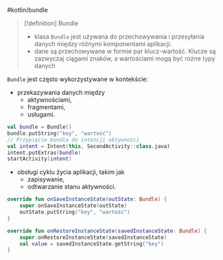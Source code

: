 #kotlin/bundle

>[!definition] Bundle
>- klasa `Bundle` jest używana do przechowywania i przesyłania danych między różnymi komponentami aplikacji.
>- dane są przechowywane w formie par klucz-wartość. Klucze są zazwyczaj ciągami znaków, a wartościami mogą być różne typy danych
>

`Bundle` jest często wykorzystywane w kontekście:
- przekazywania danych między 
	- aktywnościami, 
	- fragmentami, 
	- usługami.
```kotlin
val bundle = Bundle()
bundle.putString("key", "wartość")
// Przypięcie bundla do intencji aktywności
val intent = Intent(this, SecondActivity::class.java)
intent.putExtras(bundle)
startActivity(intent)

```
- obsługi cyklu życia aplikacji, takim jak 
	- zapisywanie,
	- odtwarzanie stanu aktywności.
```kotlin
override fun onSaveInstanceState(outState: Bundle) {
    super.onSaveInstanceState(outState)
    outState.putString("key", "wartość")
}

override fun onRestoreInstanceState(savedInstanceState: Bundle) {
    super.onRestoreInstanceState(savedInstanceState)
    val value = savedInstanceState.getString("key")
}

```









